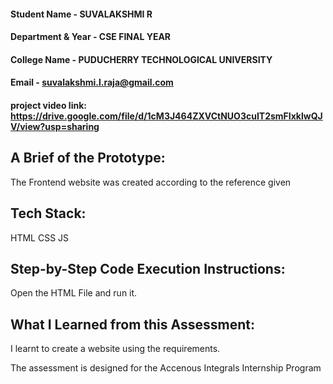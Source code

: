 

#### Student Name       - SUVALAKSHMI R
#### Department & Year  - CSE FINAL YEAR
#### College Name       - PUDUCHERRY TECHNOLOGICAL UNIVERSITY
#### Email              - suvalakshmi.l.raja@gmail.com

 #### project video link: https://drive.google.com/file/d/1cM3J464ZXVCtNUO3cuIT2smFIxklwQJV/view?usp=sharing


## A Brief of the Prototype:
The Frontend website was created according to the reference given 
  
## Tech Stack: 
   HTML
   CSS
   JS
   
## Step-by-Step Code Execution Instructions:
 Open the HTML File and run it.
  
## What I Learned from this Assessment: 
I learnt to create a website using the requirements.

The assessment is designed for the Accenous Integrals Internship Program


     

